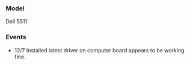 ### Model
Dell 5511

### Events
* 12/7 Installed latest driver on computer board appears to be working fine.
